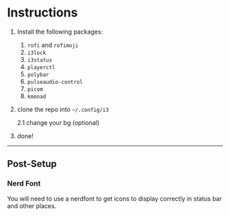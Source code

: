 # Instructions

1. Install the following packages:

   1. `rofi` and `rofimoji`
   2. `i3lock`
   3. `i3status`
   4. `playerctl`
   5. `polybar`
   6. `pulseaudio-control`
   7. `picom`
   8. `kmonad`

2. clone the repo into `~/.config/i3`

   2.1 change your bg (optional)

3. done!

---

## Post-Setup

### Nerd Font

You will need to use a nerdfont to get icons to display correctly in status bar and other places.
